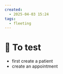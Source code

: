```yaml
---
created:
  - 2025-04-03 15:24
tags:
  - fleeting
---
```

# 🔷 To test
- first create a patient
- create an appointment